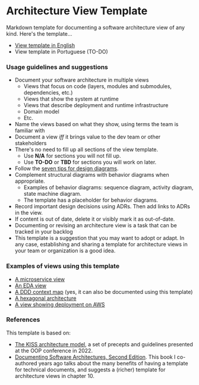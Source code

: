 # Architecture View Template

Markdown template for documenting a software architecture view of any kind. Here's the template...
- [View template in English](view-template.md)
- View template in Portuguese (TO-DO)


### Usage guidelines and suggestions 
 - Document your software architecture in multiple views
   - Views that focus on code (layers, modules and submodules, dependencies, etc.)
   - Views that show the system at runtime
   - Views that describe deployment and runtime infrastructure
   - Domain model
   - Etc.
 - Name the views based on what they show, using terms the team is familiar with
 - Document a view *iff* it brings value to the dev team or other stakeholders
 - There's no need to fill up all sections of the view template.
    - Use **N/A** for sections you will not fill up.
    - Use **TO-DO** or **TBD** for sections you will work on later. 
 - Follow the [seven tips for design diagrams](seven-tips-design-diagrams.md).
 - Complement structural diagrams with behavior diagrams when appropriate. 
   - Examples of behavior diagrams: sequence diagram, activity diagram, state machine diagram.
   - The template has a placeholder for behavior diagrams.
 - Record important design decisions using ADRs. Then add links to ADRs in the view. 
 - If content is out of date, delete it or visibly mark it as out-of-date.
 - Documenting or revising an architecture view is a task that can be tracked in your backlog
 - This template is a suggestion that you may want to adopt or adapt. In any case, establishing and sharing a template
for architecture views in your team or organization is a good idea.

### Examples of views using this template
 - [A microservice view](https://github.com/miyagis-forests/farmacy-food-kata/blob/main/architecture/user-account-mgmt-microservice-view.md)
 - [An EDA view](https://github.com/miyagis-forests/farmacy-food-kata/blob/main/architecture/replenish-microservice-eda-view.md)
 - [A DDD context map](https://github.com/miyagis-forests/farmacy-food-kata/blob/main/architecture/ddd-context-map.md) (yes, it can also be documented using this template)
 - [A hexagonal architecture](https://github.com/miyagis-forests/farmacy-food-kata/blob/main/architecture/hexagonal-reference-architecture.md)
 - [A view showing deployment on AWS](https://github.com/miyagis-forests/farmacy-food-kata/blob/main/architecture/aws-deployment-view.md)

 
### References
This template is based on: 
 - [The KISS architecture model](https://www.oop-konferenz.de/oop-2022/startpage/program/conference-program#item-3387), a set of precepts and guidelines presented at the OOP conference in 2022.
 - [Documenting Software Architectures, Second Edition](https://www.informit.com/store/documenting-software-architectures-views-and-beyond-9780321552686). This book I 
 co-authored years ago talks about the many benefits of having a template for technical documents, and suggests a (richer) template for architecture views in chapter 10. 

